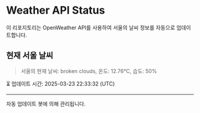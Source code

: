 
# Weather API Status

이 리포지토리는 OpenWeather API를 사용하여 서울의 날씨 정보를 자동으로 업데이트합니다.

## 현재 서울 날씨
> 서울의 현재 날씨: broken clouds, 온도: 12.76°C, 습도: 50%

⏳ 업데이트 시간: 2025-03-23 22:33:32 (UTC)

---
자동 업데이트 봇에 의해 관리됩니다.
